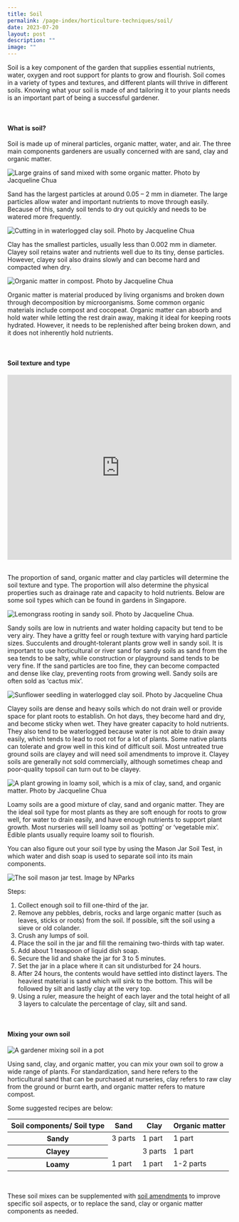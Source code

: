 ```yaml
---
title: Soil
permalink: /page-index/horticulture-techniques/soil/
date: 2023-07-20
layout: post
description: ""
image: ""
---
```

<section>
<p>Soil is a key component of the garden that supplies essential nutrients, water, oxygen and root support for plants to grow and flourish. Soil comes in a variety of types and textures, and different plants will thrive in different soils. Knowing what your soil is made of and tailoring it to your plants needs is an important part of being a successful gardener. </p>
</section>
<br>
<section>
<h4>What is soil?</h4>
<p>Soil is made up of mineral particles, organic matter, water, and air. The three main components gardeners are usually concerned with are sand, clay and organic matter.
</p>
	<img title="Large grains of sand mixed with some organic matter. Photo by Jacqueline Chua" src="/images/Horti%20techniques/Soil_SandySoil_Jacchua.jpg">
	<p>Sand has the largest particles at around 0.05 – 2 mm in diameter. The large particles allow water and important nutrients to move through easily. Because of this, sandy soil tends to dry out quickly and needs to be watered more frequently.</p>
	<img title="Cutting in in waterlogged clay soil. Photo by Jacqueline Chua" src="/images/Plant%20problems/transplantingshock_jacquelinechua.jpg">
<p>Clay has the smallest particles, usually less than 0.002 mm in diameter. Clayey soil retains water and nutrients well due to its tiny, dense particles. However, clayey soil also drains slowly and can become hard and compacted when dry.</p>
	<img title="Organic matter in compost. Photo by Jacqueline Chua" src="/images/Horti%20techniques/Compost_Jacchua.jpg">
<p>Organic matter is material produced by living organisms and broken down through decomposition by microorganisms. Some common organic materials include compost and cocopeat. Organic matter can absorb and hold water while letting the rest drain away, making it ideal for keeping roots hydrated. However, it needs to be replenished after being broken down, and it does not inherently hold nutrients. </p>
</section>
<br>
<section>
<h4>Soil texture and type</h4>
<iframe width="100%" height="415" src="https://www.youtube.com/embed/YvcBYqCuzwc" title="YouTube video player" frameborder="0" allow="accelerometer; autoplay; clipboard-write; encrypted-media; gyroscope; picture-in-picture; web-share" allowfullscreen=""></iframe>	<br>
	<br>
<p>The proportion of sand, organic matter and clay particles will determine the soil texture and type. The proportion will also determine the physical properties such as drainage rate and capacity to hold nutrients. Below are some soil types which can be found in gardens in Singapore.</p>
	<img title="Lemongrass rooting in sandy soil. Photo by Jacqueline Chua." src="/images/Horti%20techniques/SoilRooting_Jacchua.jpg">
<p>Sandy soils are low in nutrients and water holding capacity but tend to be very airy. They have a gritty feel or rough texture with varying hard particle sizes. Succulents and drought-tolerant plants grow well in sandy soil. It is important to use horticultural or river sand for sandy soils as sand from the sea tends to be salty, while construction or playground sand tends to be very fine. If the sand particles are too fine, they can become compacted and dense like clay, preventing roots from growing well. Sandy soils are often sold as ‘cactus mix’.</p>
	<img title="Sunflower seedling in waterlogged clay soil. Photo by Jacqueline Chua" src="images/Plant%20problems/waterlogging_jacchua.jpg">
<p>Clayey soils are dense and heavy soils which do not drain well or provide space for plant roots to establish. On hot days, they become hard and dry, and become sticky when wet. They have greater capacity to hold nutrients. They also tend to be waterlogged because water is not able to drain away easily, which tends to lead to root rot for a lot of plants. Some native plants can tolerate and grow well in this kind of difficult soil. Most untreated true ground soils are clayey and will need soil amendments to improve it. Clayey soils are generally not sold commercially, although sometimes cheap and poor-quality topsoil can turn out to be clayey. </p>
	<img title="A plant growing in loamy soil, which is a mix of clay, sand, and organic matter. Photo by Jacqueline Chua" src="/images/Horti%20techniques/Soil_Jacchua%20(3).jpg">
<p>Loamy soils are a good mixture of clay, sand and organic matter. They are the ideal soil type for most plants as they are soft enough for roots to grow well, for water to drain easily, and have enough nutrients to support plant growth. Most nurseries will sell loamy soil as ‘potting’ or ‘vegetable mix’. Edible plants usually require loamy soil to flourish.</p>
<p>You can also figure out your soil type by using the Mason Jar Soil Test, in which water and dish soap is used to separate soil into its main components. </p>
<img title="The soil mason jar test. Image by NParks" src="/images/Horti%20techniques/soilmasonjartest_nparks.png">
<p>Steps:</p>
<ol>
<li>Collect enough soil to fill one-third of the jar.</li>
<li>Remove any pebbles, debris, rocks and large organic matter (such as leaves, sticks or roots) from the soil. If possible, sift the soil using a sieve or old colander.</li>
<li>Crush any lumps of soil.</li>
<li>Place the soil in the jar and fill the remaining two-thirds with tap water.</li>
<li>Add about 1 teaspoon of liquid dish soap.</li>
<li>Secure the lid and shake the jar for 3 to 5 minutes.</li>
<li>Set the jar in a place where it can sit undisturbed for 24 hours.</li>
<li>After 24 hours, the contents would have settled into distinct layers. The heaviest material is sand which will sink to the bottom. This will be followed by silt and lastly clay at the very top.</li>
<li>Using a ruler, measure the height of each layer and the total height of all 3 layers to calculate the percentage of clay, silt and sand.</li>
</ol>
</section>
<br>
<section>
<h4>Mixing your own soil</h4>
	<img title="A gardener mixing soil in a pot" src="/images/Horti%20techniques/Soil_Mixing_JacChua.jpg">
<p>Using sand, clay, and organic matter, you can mix your own soil to grow a wide range of plants. For standardization, sand here refers to the horticultural sand that can be purchased at nurseries, clay refers to raw clay from the ground or burnt earth, and organic matter refers to mature compost. </p>
<p>Some suggested recipes are below:</p>
<table>
	<thead>
		<tr>
			<th>Soil components/ Soil type</th>
			<th>Sand</th>
			<th>Clay</th>
                        <th>Organic matter</th>
		</tr>
	</thead>
	<tbody>
		<tr>
	  	<th>Sandy</th>
			 <td>3 parts</td>
			 <td>1 part</td>
			 <td>1 part</td>
		</tr>
		<tr>
			<th>Clayey</th>
			<td></td>
			<td>3 parts</td>
			<td>1 part</td>
		</tr>
		<tr>
			<th>Loamy</th>
			<td>1 part</td>
			<td>1 part</td>
			<td>1-2 parts</td>
		</tr>
	</tbody>
</table>
<br>
<p>These soil mixes can be supplemented with <a href="https://staging.dmhtu0pi4p9u7.amplifyapp.com/page-index/horticulture-techniques/soil-amendments/">soil amendments</a> to improve specific soil aspects, or to replace the sand, clay or organic matter components as needed.</p></section>